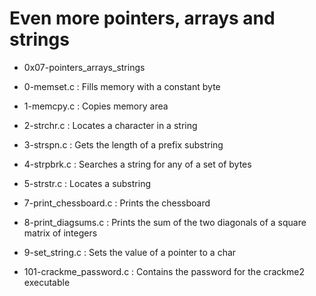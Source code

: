 # Even more pointers, arrays and strings

* 0x07-pointers_arrays_strings

*  0-memset.c : Fills memory with a constant byte 
*  1-memcpy.c : Copies memory area 
*  2-strchr.c : Locates a character in a string 
*  3-strspn.c : Gets the length of a prefix substring 
*  4-strpbrk.c : Searches a string for any of a set of bytes 
*  5-strstr.c : Locates a substring 
*  7-print_chessboard.c : Prints the chessboard 
*  8-print_diagsums.c : Prints the sum of the two diagonals of a square matrix of integers
*  9-set_string.c : Sets the value of a pointer to a char 
*  101-crackme_password.c : Contains the password for the crackme2 executable 
